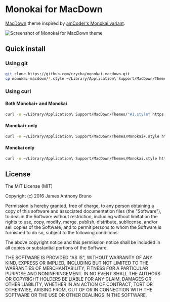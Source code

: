 # Monokai for MacDown

[MacDown](http://macdown.uranusjr.com/) theme inspired by [amCoder's Monokai variant](https://github.com/auiWorks/amCoder).

![Screenshot of Monokai for MacDown theme](https://raw.githubusercontent.com/czycha/monokai-macdown/master/monokai.png)

## Quick install

### Using git

```bash
git clone https://github.com/czycha/monokai-macdown.git
cp monokai-macdown/*.style ~/Library/Application\ Support/MacDown/Themes/
```

### Using curl

#### Both Monokai+ and Monokai

```bash
curl -o ~/Library/Application\ Support/MacDown/Themes/"#1.style" https://raw.githubusercontent.com/czycha/monokai-macdown/master/{Monokai+,Monokai}.style
```

#### Monokai+ only

```bash
curl -o ~/Library/Application\ Support/MacDown/Themes/Monokai+.style https://raw.githubusercontent.com/czycha/monokai-macdown/master/Monokai%2B.style
```

#### Monokai only

```bash
curl -o ~/Library/Application\ Support/MacDown/Themes/Monokai.style https://raw.githubusercontent.com/czycha/monokai-macdown/master/Monokai.style
```

## License

The MIT License (MIT)

Copyright (c) 2016 James Anthony Bruno

Permission is hereby granted, free of charge, to any person obtaining a copy of
this software and associated documentation files (the "Software"), to deal in
the Software without restriction, including without limitation the rights to
use, copy, modify, merge, publish, distribute, sublicense, and/or sell copies of
the Software, and to permit persons to whom the Software is furnished to do so,
subject to the following conditions:

The above copyright notice and this permission notice shall be included in all
copies or substantial portions of the Software.

THE SOFTWARE IS PROVIDED "AS IS", WITHOUT WARRANTY OF ANY KIND, EXPRESS OR
IMPLIED, INCLUDING BUT NOT LIMITED TO THE WARRANTIES OF MERCHANTABILITY, FITNESS
FOR A PARTICULAR PURPOSE AND NONINFRINGEMENT. IN NO EVENT SHALL THE AUTHORS OR
COPYRIGHT HOLDERS BE LIABLE FOR ANY CLAIM, DAMAGES OR OTHER LIABILITY, WHETHER
IN AN ACTION OF CONTRACT, TORT OR OTHERWISE, ARISING FROM, OUT OF OR IN
CONNECTION WITH THE SOFTWARE OR THE USE OR OTHER DEALINGS IN THE SOFTWARE.
